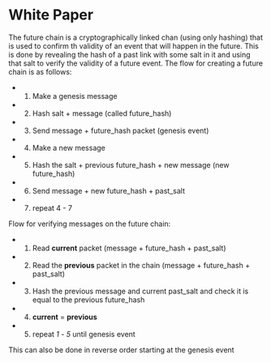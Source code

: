 # White Paper

The future chain is a cryptographically linked chan (using only hashing) that is used to confirm th validity of an event that will happen in the future. This is done by revealing the hash of a past link with some salt in it and using that salt to verify the validity of a future event. The flow for creating a future chain is as follows:

- 1. Make a genesis message
- 2. Hash salt + message (called future_hash)
- 3. Send message + future_hash packet (genesis event)
- 4. Make a new message
- 5. Hash the salt + previous future_hash + new message (new future_hash)
- 6. Send message + new future_hash + past_salt 
- 7. repeat 4 - 7

Flow for verifying messages on the future chain:

- 1. Read **current** packet (message + future_hash + past_salt)
- 2. Read the **previous** packet in the chain (message + future_hash + past_salt)
- 3. Hash the previous message and current past_salt and check it is equal to the previous future_hash
- 4. **current** = **previous**
- 5. repeat *1* - *5* until genesis event

This can also be done in reverse order starting at the genesis event